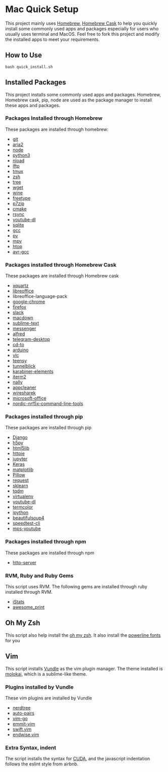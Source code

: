 # Mac Quick Setup
This project mainly uses [Homebrew](https://brew.sh/index_zh-tw.html), [Homebrew Cask](https://caskroom.github.io) to help you quickly install some commonly used apps and packages especially for users who usually uses terminal and MacOS. Feel free to fork this project and modify the installed apps to meet your requirements.

## How to Use

    bash quick_install.sh


## Installed Packages
This project installs some commonly used apps and packages. Homebrew, Homebrew cask, pip, node are used as the package manager to install these apps and packages.

### Packages Installed through Homebrew
These packages are installed through homebrew:

* [git](https://git-scm.com)  
* [aria2](https://aria2.github.io)  
* [node](https://nodejs.org/en/)  
* [python3](https://www.python.org)  
* [nload](https://linux.die.net/man/1/nload)
* [lftp](https://lftp.yar.ru)  
* [tmux](https://github.com/tmux/tmux/wiki)
* [zsh](http://www.zsh.org)
* [tree](https://linux.die.net/man/1/tree)
* [wget](https://www.gnu.org/software/wget/)
* [wine](https://www.winehq.org)
* [freetype](https://www.freetype.org)
* [p7zip](http://p7zip.sourceforge.net)
* [cmake](https://cmake.org)  
* [rsync](https://rsync.samba.org)  
* [youtube-dl](https://rg3.github.io/youtube-dl/)
* [sqlite](https://www.sqlite.org)  
* [gcc](https://gcc.gnu.org)  
* [pv](https://linux.die.net/man/1/pv)
* [mpv](https://mpv.io/installation/)  
* [htop](https://github.com/hishamhm/htop)
* [avr-gcc](https://github.com/osx-cross/homebrew-avr)

### Packages installed through Homebrew Cask
These packages are installed through Homebrew cask

* [xquartz](https://www.xquartz.org)  
* [libreoffice](https://zh-tw.libreoffice.org)  
* libreoffice-language-pack
* [google-chrome](https://www.google.com.tw/chrome/browser/desktop/index.html)  
* [firefox](https://www.mozilla.org/zh-TW/firefox/new/)  
* [slack](https://slack.com)  
* [macdown](https://macdown.uranusjr.com)
* [sublime-text](https://www.sublimetext.com)
* [messenger](https://fbmacmessenger.rsms.me)
* [alfred](https://www.alfredapp.com)
* [telegram-desktop](https://telegram.org)
* [cd-to](https://github.com/jbtule/cdto)
* [arduino](https://www.arduino.cc)
* [vlc](https://www.videolan.org/vlc/index.zh-TW.html)
* [teensy](https://www.pjrc.com/teensy/)
* [tunnelblick](https://tunnelblick.net/downloads.html)
* [karabiner-elements](https://pqrs.org/osx/karabiner/)
* [iterm2](https://www.iterm2.com)
* [nally](https://yllan.org/app/Nally/)
* [appcleaner](https://freemacsoft.net/appcleaner/)
* [wiresharek](https://www.wireshark.org)
* [microsoft-office](https://products.office.com/zh-tw/home)
* [nordic-nrf5x-command-line-tools](http://infocenter.nordicsemi.com/index.jsp?topic=%2Fcom.nordic.infocenter.tools%2Fdita%2Ftools%2Fnrf5x_command_line_tools%2Fnrf5x_installation.html)

### Packages installed through pip
These packages are installed through pip

* [Django](https://www.djangoproject.com)
* [h5py](http://www.h5py.org)
* [html5lib](https://github.com/html5lib/html5lib-python)
* [httpie](https://httpie.org)
* [jupyter](http://jupyter.org/index.html)
* [Keras](https://keras.io)
* [matplotlib](https://github.com/matplotlib/matplotlib)
* [Pillow](https://python-pillow.org)
* [request](http://docs.python-requests.org/en/master/)
* [sklearn](http://scikit-learn.org/stable/)
* [tqdm](https://github.com/noamraph/tqdm)
* [virtualenv](https://virtualenv.pypa.io/en/stable/)
* [youtube-dl](https://github.com/rg3/youtube-dl)
* [termcolor](https://pypi.python.org/pypi/termcolor)
* [ipython](https://github.com/ipython/ipython)
* [beautifulsoup4](https://www.crummy.com/software/BeautifulSoup/bs4/doc/)
* [speedtest-cli](https://github.com/sivel/speedtest-cli)
* [mps-youtube](https://github.com/mps-youtube/mps-youtube)

### Packages installed through npm
These packages are installed through npm

* [http-server](https://www.npmjs.com/package/http-server)

### RVM, Ruby and Ruby Gems
This script uses RVM. The following gems are installed through ruby installed through RVM.

* [iStats](https://github.com/ningt/iStats)
* [awesome_print](https://github.com/awesome-print/awesome_print)

## Oh My Zsh
This script also help install the [oh my zsh](http://ohmyz.sh). It also install the [powerline fonts](https://github.com/powerline/fonts) for you

## Vim
This script installs [Vundle](https://github.com/VundleVim/Vundle.vim) as the vim plugin manager. The theme installed is [molokai](https://github.com/tomasr/molokai), which is a sublime-like theme.

### Plugins installed by Vundle
These vim plugins are installed by Vundle

* [nerdtree](https://github.com/scrooloose/nerdtree)
* [auto-pairs](https://github.com/jiangmiao/auto-pairs)
* [vim-go](https://github.com/fatih/vim-go)
* [emmit-vim](https://github.com/mattn/emmet-vim)
* [swift.vim](https://github.com/keith/swift.vim)
* [endwise.vim](http://github.com/tpope/vim-endwise)

### Extra Syntax, indent
The script installs the syntax for [CUDA](https://developer.nvidia.com/cuda-downloads), and the javascript indentation follows the eslint style from airbnb.
